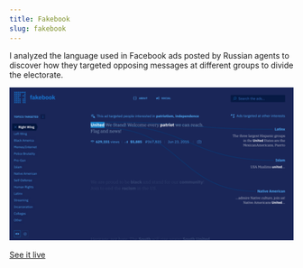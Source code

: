```yaml
---
title: Fakebook
slug: fakebook
---
```


I analyzed the language used in Facebook ads posted by Russian agents to discover how they targeted opposing messages at different groups to divide the electorate.

![A screen shot of the Fakebook website.](assets/images/fakebook.png "")

<a class="jump" target="_blank" href="https://fathom.info/fakebook/">See it live</a>
